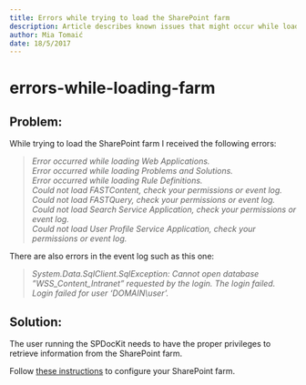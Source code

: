 ```yaml
---
title: Errors while trying to load the SharePoint farm
description: Article describes known issues that might occur while loading SharePoint farm.
author: Mia Tomaić
date: 18/5/2017
---
```


# errors-while-loading-farm

## Problem:

While trying to load the SharePoint farm I received the following errors:

> _Error occurred while loading Web Applications._  
> _Error occurred while loading Problems and Solutions._  
> _Error occurred while loading Rule Definitions._  
> _Could not load FASTContent, check your permissions or event log._  
> _Could not load FASTQuery, check your permissions or event log._  
> _Could not load Search Service Application, check your permissions or event log._  
> _Could not load User Profile Service Application, check your permissions or event log._

There are also errors in the event log such as this one:

> _System.Data.SqlClient.SqlException: Cannot open database ”WSS\_Content\_Intranet” requested by the login. The login failed._  
> _Login failed for user ‘DOMAIN\user’._

## Solution:

The user running the SPDocKit needs to have the proper privileges to retrieve information from the SharePoint farm.

Follow [these instructions](errors-while-loading-farm.md#internal/requirements/user-permission-requirements) to configure your SharePoint farm.

